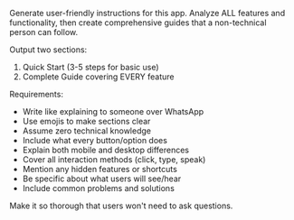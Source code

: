Generate user-friendly instructions for this app. Analyze ALL features and functionality, then create comprehensive guides that a non-technical person can follow.

Output two sections:
1. Quick Start (3-5 steps for basic use)
2. Complete Guide covering EVERY feature

Requirements:
- Write like explaining to someone over WhatsApp
- Use emojis to make sections clear
- Assume zero technical knowledge
- Include what every button/option does
- Explain both mobile and desktop differences
- Cover all interaction methods (click, type, speak)
- Mention any hidden features or shortcuts
- Be specific about what users will see/hear
- Include common problems and solutions

Make it so thorough that users won't need to ask questions.